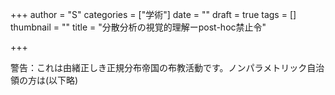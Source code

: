 +++
author = "S"
categories = ["学術"]
date = ""
draft = true
tags = []
thumbnail = ""
title = "分散分析の視覚的理解ーpost-hoc禁止令"

+++

警告：これは由緒正しき正規分布帝国の布教活動です。ノンパラメトリック自治領の方は(以下略)